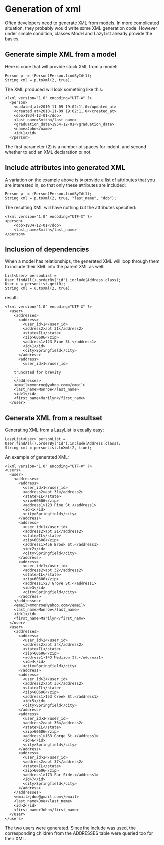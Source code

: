 <div class="page-header">
   <h1>Generation of xml</h1>
</div>


Often developers need to generate XML from models. In more complicated situation, they probably would
write some XML generation code. However under simple condition, classes Model and LazyList already provide the
basics.

## Generate simple XML from a model

Here is code that will provide stock XML from a model:

~~~~ {.java}
Person p  = (Person)Person.findById(1);
String xml = p.toXml(2, true);
~~~~

The XML produced will look something like this:

~~~~ {.xml}
<?xml version="1.0" encoding="UTF-8" ?>
  <person>
    <updated_at>2010-11-09 19:02:11.0</updated_at>
    <created_at>2010-11-09 19:02:11.0</created_at>
    <dob>1934-12-01</dob>
    <last_name>Smith</last_name>
    <graduation_date>1954-12-01</graduation_date>
    <name>John</name>
    <id>1</id>
  </person>
~~~~

The first parameter (2) is a number of spaces for indent,
and second whether to add an XML declaration or not.

## Include attributes into generated XML

A variation on the example above is to provide a list of attributes that you are interested in,
so that only these attributes are included:

~~~~ {.java}
Person p  = (Person)Person.findById(1);
String xml = p.toXml(2, true, "last_name", "dob");
~~~~

The resulting XML will have nothing but the attributes specified:

~~~~ {.xml}
<?xml version="1.0" encoding="UTF-8" ?>
<person>
    <dob>1934-12-01</dob>
    <last_name>Smith</last_name>
</person>
~~~~

## Inclusion of dependencies

When a model has relationships, the generated XML will loop through them to include their XML into the
parent XML as well:

~~~~ {.java}
List<User> personList = User.findAll().orderBy("id").include(Address.class);
User u = personList.get(0);
String xml = u.toXml(2, true);
~~~~

result:

~~~~ {.xml}
<?xml version="1.0" encoding="UTF-8" ?>
  <user>
    <addresses>
      <address>
        <user_id>1</user_id>
        <address2>apt 31</address2>
        <state>IL</state>
        <zip>60606</zip>
        <address1>123 Pine St.</address1>
        <id>1</id>
        <city>Springfield</city>
      </address>
      <address>
        <user_id>1</user_id>
   ...
    truncated for brevity
   ...
    </addresses>
    <email>mmonroe@yahoo.com</email>
    <last_name>Monroe</last_name>
    <id>1</id>
    <first_name>Marilyn</first_name>
  </user>
~~~~

## Generate XML from a resultset

Generating XML from a LazyList is equally easy:

~~~~ {.java}
LazyList<User> personList = User.findAll().orderBy("id").include(Address.class);
String xml = personList.toXml(2, true);
~~~~

An example of generated XML:

~~~~ {.xml}
<?xml version="1.0" encoding="UTF-8" ?>
<users>
  <user>
    <addresses>
      <address>
        <user_id>1</user_id>
        <address2>apt 31</address2>
        <state>IL</state>
        <zip>60606</zip>
        <address1>123 Pine St.</address1>
        <id>1</id>
        <city>Springfield</city>
      </address>
      <address>
        <user_id>1</user_id>
        <address2>apt 21</address2>
        <state>IL</state>
        <zip>60606</zip>
        <address1>456 Brook St.</address1>
        <id>2</id>
        <city>Springfield</city>
      </address>
      <address>
        <user_id>1</user_id>
        <address2>apt 32</address2>
        <state>IL</state>
        <zip>60606</zip>
        <address1>23 Grove St.</address1>
        <id>3</id>
        <city>Springfield</city>
      </address>
    </addresses>
    <email>mmonroe@yahoo.com</email>
    <last_name>Monroe</last_name>
    <id>1</id>
    <first_name>Marilyn</first_name>
  </user>
  <user>
    <addresses>
      <address>
        <user_id>2</user_id>
        <address2>apt 34</address2>
        <state>IL</state>
        <zip>60606</zip>
        <address1>143 Madison St.</address1>
        <id>4</id>
        <city>Springfield</city>
      </address>
      <address>
        <user_id>2</user_id>
        <address2>apt 35</address2>
        <state>IL</state>
        <zip>60606</zip>
        <address1>153 Creek St.</address1>
        <id>5</id>
        <city>Springfield</city>
      </address>
      <address>
        <user_id>2</user_id>
        <address2>apt 36</address2>
        <state>IL</state>
        <zip>60606</zip>
        <address1>163 Gorge St.</address1>
        <id>6</id>
        <city>Springfield</city>
      </address>
      <address>
        <user_id>2</user_id>
        <address2>apt 37</address2>
        <state>IL</state>
        <zip>60606</zip>
        <address1>173 Far Side.</address1>
        <id>7</id>
        <city>Springfield</city>
      </address>
    </addresses>
    <email>jdoe@gmail.com</email>
    <last_name>Doe</last_name>
    <id>2</id>
    <first_name>John</first_name>
  </user>
</users>
~~~~

The two users were generated. Since the include was used, the corresponding children from the ADDRESSES
table were queried too for their XML.

